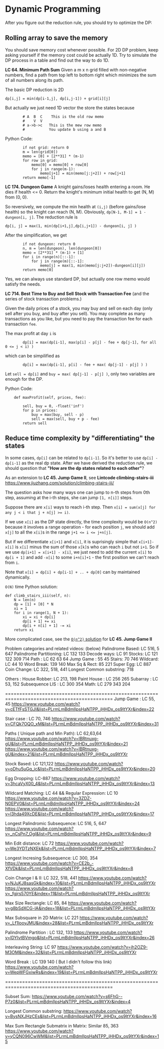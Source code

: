 # Dynamic Programming

After you figure out the reduction rule, you should try to optimize the DP:

## Rolling array to save the memory 

You should save memory cost whenever possible. For 2D DP problem, keep asking yourself if the memory cost could be actually 1D.
Try to simulate the DP process in a table and find out the way to do 1D.

**LC 64. Minimum Path Sum** Given a m x n grid filled with non-negative numbers, find a path from top left to bottom right which minimizes the sum of all numbers along its path.

The basic DP reduction is 2D
```
dp[i,j] = min(dp[i-1,j], dp[i,j-1]) + grid[i][j]
```
But actually we just need 1D vector the store the states because
```
        # A  B  C    This is the old row memo
        #    V  V
        # a->b->c   This is the mew row memo
        #           You update b using a and B
```

Python Code:
```
        if not grid: return 0
        m = len(grid[0])
        memo = [0] + [2**31] * (m-1)
        for row in grid:
            memo[0] = memo[0] + row[0]
            for j in range(m-1):
                memo[j+1] = min(memo[j:j+2]) + row[j+1]
        return memo[-1]
```

**LC 174. Dungeon Game**
A knight gains/loses health entering a room. He dies if health <= 0. Return the knight's minimum initial health to get (N, M) from (0, 0).

So reversively, we compute the min health at `(i,j)` (before gains/lose health) so the knight can reach (N, M). Obviously, `dp[N-1, M-1] = 1 - dungeon[i, j]`. The reduction rule is

```
dp[i, j] = max(1, min(dp[i+1,j],dp[i,j+1]) - dungeon[i, j] )
```

After the simplification, we get
```
        if not dungeon: return 0
        n, m = len(dungeon), len(dungeon[0])
        memo = [2**31] * (m-1) + [1]
        for i in range(n)[::-1]:
            for j in range(m)[::-1]:
                memo[j] = max(1, min(memo[j:j+2])-dungeon[i][j])
        return memo[0]
```
Yes, we can always use standard DP, but actually one row memo would satisfy the needs.

**LC 714. Best Time to Buy and Sell Stock with Transaction Fee** (and the series of stock transaction problems.)

Given the daily prices of a stock, you may buy and sell on each day (only sell after you buy, and buy after you sell).
You may complete as many transactions as you like, but you need to pay the transaction fee for each transaction `fee`.

The max profit at day `i` is
```
        dp[i] = max(dp[i-1], max(p[i] - p[j] - fee + dp[j-1], for all 0 <= j < i) ) 
```
which can be simpilified as
```
        dp[i] = max(dp[i-1], p[i] - fee + max( dp[j-1] - p[j] ) ) 
```
Let `sell = dp[i]` and `buy = max( dp[j-1] - p[j] )`, only two variables are enough for the DP.

Python Code:
```
    def maxProfit(self, prices, fee):

        sell, buy = 0, -float('inf')
        for p in prices:
            buy = max(buy, sell - p)
            sell = max(sell, buy + p - fee)
        return sell
```

## Reduce time complexity by "differentiating" the states

In some cases, `dp[i]` can be related to `dp[i-1]`. So it's better to use `dp[i] - dp[i-1]` as the real dp state.
After we have derived the reduction rule, we should question that **"How are the dp states related to each other"**?


As an extension to **LC 45. Jump Game II**, see **Lintcode climbing-stairs-iii**
<https://www.jiuzhang.com/solution/climbing-stairs-iii/>

The question asks how many ways one can jump to n-th steps from 0th step, assuming at the i-th steps, she can jump `[1, n[i]]` steps.

Suppose there are `x[i]` ways to reach i-th step. Then `x[i] = sum(x[j] for any j < i that j + n[j] >= i)`.

If we use `x[i]` as the DP state directly, the time complexity would be `O(n^2)` because it involves a range operation - for each position `j`, we should add `x[j]` to all the `x[i]`s in the range `j+1 <= i <= j+n[j]`.

But if we differentiate `x[i+1]` and `x[i]`, it is suprisingly simple that `x[i+1]-x[i]` is `x[i]` minus the sum of those `x[k]`s who can reach `i` but not `i+1`. So if we use `dp[i+1] = x[i+1] - x[i]`, we just need to add the current `x[i]` to `dp[i + 1]` and add `-x[i]` to some `i+n[i]+1` - the first position we can't reach from `i`.

Note that `x[i] = dp[i] + dp[i-1] + .. + dp[0]` can by maintained dynamically.

`O(N)` time Python solution:
```
def climb_stairs_iii(self, n):
    N = len(n)
    dp = [1] + [0] * N
    xi = 1
    for i in range(1, N + 1):
        xi = xi + dp[i]
        dp[i + 1] += xi
        dp[i + n[i] + 1] -= xi
    return xi
```

More complicated case, see the [`O(n^2)` solution](https://leetcode.com/problems/guess-number-higher-or-lower-ii/discuss/84826/An-O(n2)-DP-Solution-Quite-Hard.) for **LC 45. Jump Game II**


Problem categories and related videos: (below)
Palindrome Based: LC 516, 5 647
Palindrome Partitioning: LC 132 133
Decode ways: LC 91
Stocks: LC 121 122 309 714
Path : LC 62 63 64
Jump Game : 55 45
Stairs: 70 746
Wildcard: LC 44 10
Word Break: 139 140
Max Sq & Rect: 85 221
Super Egg: LC 887
Coin Change: LC 322, 518, 441
Longest Common substring: 718

Others :
House Robber: LC 213, 198
Paint House : LC 256 265
Subarray : LC 53, 152
Subsequence LIS : LC 300 354
Math: LC 279 343 204

============================================================================================
Jump Game : LC 55, 45
https://www.youtube.com/watch?v=cETfFsSTGJI&list=PLrmLmBdmIlpsHaNTPP_jHHDx_os9ItYXr&index=22



Stair case : LC 70, 746
https://www.youtube.com/watch?v=CFQk7OQO_xM&list=PLrmLmBdmIlpsHaNTPP_jHHDx_os9ItYXr&index=31



Paths ( Unique path and Min Path): LC 62,63,64
https://www.youtube.com/watch?v=lBRtnuxg-gU&list=PLrmLmBdmIlpsHaNTPP_jHHDx_os9ItYXr&index=21
https://www.youtube.com/watch?v=lBRtnuxg-gU&index=21&list=PLrmLmBdmIlpsHaNTPP_jHHDx_os9ItYXr



Stock Based: LC 121,122
https://www.youtube.com/watch?v=oDhu5uGq_ic&list=PLrmLmBdmIlpsHaNTPP_jHHDx_os9ItYXr&index=20



Egg Dropping: LC-887
https://www.youtube.com/watch?v=3hcaVyX00_4&list=PLrmLmBdmIlpsHaNTPP_jHHDx_os9ItYXr&index=13



Wildcard Matching: LC 44 && Regular Expression: LC 10
https://www.youtube.com/watch?v=3ZDZ-N0EPV0&list=PLrmLmBdmIlpsHaNTPP_jHHDx_os9ItYXr&index=24
https://www.youtube.com/watch?v=l3hda49XcDE&list=PLrmLmBdmIlpsHaNTPP_jHHDx_os9ItYXr&index=17





Longest Palindromic Subsequence: LC 516, 5, 647
https://www.youtube.com/watch?v=_nCsPn7_OgI&list=PLrmLmBdmIlpsHaNTPP_jHHDx_os9ItYXr&index=9

Min Edit distance: LC 72
https://www.youtube.com/watch?v=We3YDTzNXEk&list=PLrmLmBdmIlpsHaNTPP_jHHDx_os9ItYXr&index=7



Longest Incresing Subsequence: LC 300, 354
https://www.youtube.com/watch?v=CE2b_-XfVDk&list=PLrmLmBdmIlpsHaNTPP_jHHDx_os9ItYXr&index=8



Coin Change I & II: LC 322, 518, 441
https://www.youtube.com/watch?v=NJuKJ8sasGk&index=10&list=PLrmLmBdmIlpsHaNTPP_jHHDx_os9ItYXr
https://www.youtube.com/watch?v=_fgjrs570YE&index=11&list=PLrmLmBdmIlpsHaNTPP_jHHDx_os9ItYXr



Max Size Rectangle: LC 85, 84
https://www.youtube.com/watch?v=g8bSdXCG-lA&index=18&list=PLrmLmBdmIlpsHaNTPP_jHHDx_os9ItYXr



Max Subsquare in 2D Matrix: LC 221
https://www.youtube.com/watch?v=_Lf1looyJMU&index=28&list=PLrmLmBdmIlpsHaNTPP_jHHDx_os9ItYXr

Palindrome Partition : LC 132, 133
https://www.youtube.com/watch?v=lDYIvtBVmgo&list=PLrmLmBdmIlpsHaNTPP_jHHDx_os9ItYXr&index=26



Interleaving String: LC 97
https://www.youtube.com/watch?v=ih2OZ9-M3OM&index=32&list=PLrmLmBdmIlpsHaNTPP_jHHDx_os9ItYXr



Word Break : LC 139 140 ( But I didn't follow this link)
https://www.youtube.com/watch?v=WepWFGxiwRs&index=19&list=PLrmLmBdmIlpsHaNTPP_jHHDx_os9ItYXr



============================================================================================

Subset Sum:
https://www.youtube.com/watch?v=s6FhG--P7z0&list=PLrmLmBdmIlpsHaNTPP_jHHDx_os9ItYXr&index=4



Longest Common substring:
https://www.youtube.com/watch?v=BysNXJHzCEs&list=PLrmLmBdmIlpsHaNTPP_jHHDx_os9ItYXr&index=16



Max Sum Rectangle Submatrix in Matrix: Similar 85, 363
https://www.youtube.com/watch?v=yCQN096CwWM&list=PLrmLmBdmIlpsHaNTPP_jHHDx_os9ItYXr&index=15

